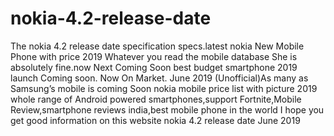 # nokia-4.2-release-date
The nokia 4.2 release date specification specs.latest nokia New Mobile Phone with price 2019 Whatever you read the mobile database She is absolutely fine.now Next Coming Soon best budget smartphone 2019 launch Coming soon. Now On Market. June 2019 (Unofficial)As many as Samsung’s mobile is coming Soon nokia mobile price list with picture 2019 whole range of Android powered smartphones,support Fortnite,Mobile Review,smartphone reviews india,best mobile phone in the world I hope you get good information on this website nokia 4.2 release date June 2019

